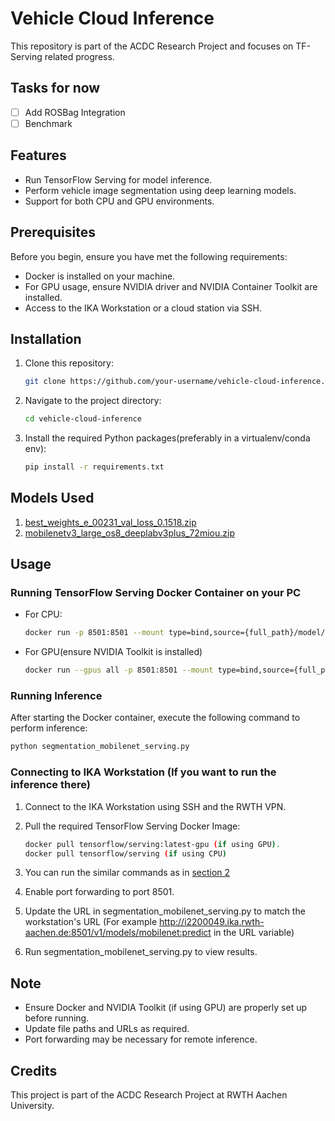 # Vehicle Cloud Inference

This repository is part of the ACDC Research Project and focuses on TF-Serving related progress.

## Tasks for now

- [ ] Add ROSBag Integration
- [ ] Benchmark
## Features

- Run TensorFlow Serving for model inference.
- Perform vehicle image segmentation using deep learning models.
- Support for both CPU and GPU environments.

## Prerequisites

Before you begin, ensure you have met the following requirements:

- Docker is installed on your machine.
- For GPU usage, ensure NVIDIA driver and NVIDIA Container Toolkit are installed.
- Access to the IKA Workstation or a cloud station via SSH.

## Installation

1. Clone this repository:

   ```bash
   git clone https://github.com/your-username/vehicle-cloud-inference.git

2. Navigate to the project directory:
   ```bash
   cd vehicle-cloud-inference
   ```

3. Install the required Python packages(preferably in a virtualenv/conda env):
   ```bash
   pip install -r requirements.txt
   ```

## Models Used

1. [best_weights_e_00231_val_loss_0.1518.zip](https://git.rwth-aachen.de/ika/acdc-research-project-ss23/acdc-research-project-ss23/uploads/e5bdaf3b7aa6d2b59bbd098e55eb079c/best_weights_e_00231_val_loss_0.1518.zip)
2. [mobilenetv3_large_os8_deeplabv3plus_72miou.zip](https://git.rwth-aachen.de/ika/acdc-research-project-ss23/acdc-research-project-ss23/uploads/3f73d5bd57acc307182278c0e0449650/mobilenetv3_large_os8_deeplabv3plus_72miou.zip)
   
## Usage

### Running TensorFlow Serving Docker Container on your PC

- For CPU:
  ```bash
  docker run -p 8501:8501 --mount type=bind,source={full_path}/model/mobilenetv3_large_os8_deeplabv3plus_72miou/,target={full_path}/models/mobilenet/1/ -e MODEL_NAME=mobilenet -t tensorflow/serving
  ```
- For GPU(ensure NVIDIA Toolkit is installed)
  ```bash
  docker run --gpus all -p 8501:8501 --mount type=bind,source={full_path}/model/mobilenetv3_large_os8_deeplabv3plus_72miou/,target=/models/mobilenet/1/ -e MODEL_NAME=mobilenet -t tensorflow/serving:latest-gpu
  ```
### Running Inference

After starting the Docker container, execute the following command to perform inference:
```bash
python segmentation_mobilenet_serving.py
```

### Connecting to IKA Workstation (If you want to run the inference there)
1. Connect to the IKA Workstation using SSH and the RWTH VPN.

2. Pull the required TensorFlow Serving Docker Image: 
   ```bash
   docker pull tensorflow/serving:latest-gpu (if using GPU).
   docker pull tensorflow/serving (if using CPU)
   ```
3. You can run the similar commands as in [section 2](#running-tensorflow-serving-docker-container-on-your-pc)
4. Enable port forwarding to port 8501.
5. Update the URL in segmentation_mobilenet_serving.py to match the workstation's URL
   (For example http://i2200049.ika.rwth-aachen.de:8501/v1/models/mobilenet:predict in the URL variable)
6. Run segmentation_mobilenet_serving.py to view results.
   
## Note

-  Ensure Docker and NVIDIA Toolkit (if using GPU) are properly set up before running.
-  Update file paths and URLs as required.
-  Port forwarding may be necessary for remote inference.

## Credits

This project is part of the ACDC Research Project at RWTH Aachen University.